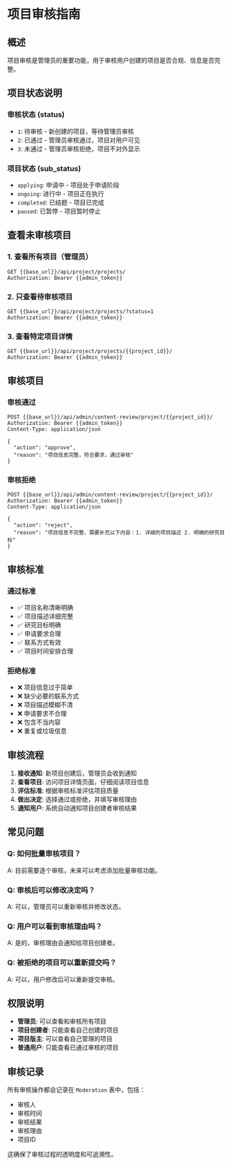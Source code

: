 # 项目审核指南

## 概述
项目审核是管理员的重要功能，用于审核用户创建的项目是否合规、信息是否完整。

## 项目状态说明

### 审核状态 (status)
- `1`: 待审核 - 新创建的项目，等待管理员审核
- `2`: 已通过 - 管理员审核通过，项目对用户可见
- `3`: 未通过 - 管理员审核拒绝，项目不对外显示

### 项目状态 (sub_status)
- `applying`: 申请中 - 项目处于申请阶段
- `ongoing`: 进行中 - 项目正在执行
- `completed`: 已结题 - 项目已完成
- `paused`: 已暂停 - 项目暂时停止

## 查看未审核项目

### 1. 查看所有项目（管理员）
```http
GET {{base_url}}/api/project/projects/
Authorization: Bearer {{admin_token}}
```

### 2. 只查看待审核项目
```http
GET {{base_url}}/api/project/projects/?status=1
Authorization: Bearer {{admin_token}}
```

### 3. 查看特定项目详情
```http
GET {{base_url}}/api/project/projects/{{project_id}}/
Authorization: Bearer {{admin_token}}
```

## 审核项目

### 审核通过
```http
POST {{base_url}}/api/admin/content-review/project/{{project_id}}/
Authorization: Bearer {{admin_token}}
Content-Type: application/json

{
  "action": "approve",
  "reason": "项目信息完整，符合要求，通过审核"
}
```

### 审核拒绝
```http
POST {{base_url}}/api/admin/content-review/project/{{project_id}}/
Authorization: Bearer {{admin_token}}
Content-Type: application/json

{
  "action": "reject",
  "reason": "项目信息不完整，需要补充以下内容：1. 详细的项目描述 2. 明确的研究目标"
}
```

## 审核标准

### 通过标准
- ✅ 项目名称清晰明确
- ✅ 项目描述详细完整
- ✅ 研究目标明确
- ✅ 申请要求合理
- ✅ 联系方式有效
- ✅ 项目时间安排合理

### 拒绝标准
- ❌ 项目信息过于简单
- ❌ 缺少必要的联系方式
- ❌ 项目描述模糊不清
- ❌ 申请要求不合理
- ❌ 包含不当内容
- ❌ 重复或垃圾信息

## 审核流程

1. **接收通知**: 新项目创建后，管理员会收到通知
2. **查看项目**: 访问项目详情页面，仔细阅读项目信息
3. **评估标准**: 根据审核标准评估项目质量
4. **做出决定**: 选择通过或拒绝，并填写审核理由
5. **通知用户**: 系统自动通知项目创建者审核结果

## 常见问题

### Q: 如何批量审核项目？
A: 目前需要逐个审核，未来可以考虑添加批量审核功能。

### Q: 审核后可以修改决定吗？
A: 可以，管理员可以重新审核并修改状态。

### Q: 用户可以看到审核理由吗？
A: 是的，审核理由会通知给项目创建者。

### Q: 被拒绝的项目可以重新提交吗？
A: 可以，用户修改后可以重新提交审核。

## 权限说明

- **管理员**: 可以查看和审核所有项目
- **项目创建者**: 只能查看自己创建的项目
- **项目版主**: 可以查看自己管理的项目
- **普通用户**: 只能查看已通过审核的项目

## 审核记录

所有审核操作都会记录在 `Moderation` 表中，包括：
- 审核人
- 审核时间
- 审核结果
- 审核理由
- 项目ID

这确保了审核过程的透明度和可追溯性。

